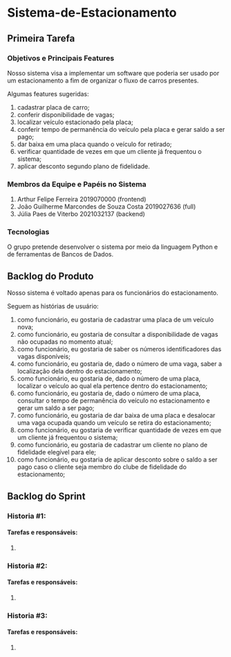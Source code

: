 # Sistema-de-Estacionamento

## Primeira Tarefa

### Objetivos e Principais Features
Nosso sistema visa a implementar um software que poderia ser usado por um estacionamento a fim de organizar o fluxo de carros presentes.

Algumas features sugeridas:
1. cadastrar placa de carro;
2. conferir disponibilidade de vagas;
3. localizar veículo estacionado pela placa;
4. conferir tempo de permanência do veículo pela placa e gerar saldo a ser pago;
5. dar baixa em uma placa quando o veículo for retirado;
6. verificar quantidade de vezes em que um cliente já frequentou o sistema;
7. aplicar desconto segundo plano de fidelidade.

### Membros da Equipe e Papéis no Sistema
1. Arthur Felipe Ferreira 2019070000 (frontend)
2. João Guilherme Marcondes de Souza Costa 2019027636 (full)
3. Júlia Paes de Viterbo 2021032137 (backend)

### Tecnologias
O grupo pretende desenvolver o sistema por meio da linguagem Python e de ferramentas de Bancos de Dados.

## Backlog do Produto
Nosso sistema é voltado apenas para os funcionários do estacionamento.

Seguem as histórias de usuário:
1. como funcionário, eu gostaria de cadastrar uma placa de um veículo nova;
2. como funcionário, eu gostaria de consultar a disponibilidade de vagas não ocupadas no momento atual;
3. como funcionário, eu gostaria de saber os números identificadores das vagas disponíveis;
4. como funcionário, eu gostaria de, dado o número de uma vaga, saber a localização dela dentro do estacionamento;
5. como funcionário, eu gostaria de, dado o número de uma placa, localizar o veículo ao qual ela pertence dentro do estacionamento;
6. como funcionário, eu gostaria de, dado o número de uma placa, consultar o tempo de permanência do veículo no estacionamento e gerar um saldo a ser pago;
7. como funcionário, eu gostaria de dar baixa de uma placa e desalocar uma vaga ocupada quando um veículo se retira do estacionamento;
8. como funcionário, eu gostaria de verificar quantidade de vezes em que um cliente já frequentou o sistema;
9. como funcionário, eu gostaria de cadastrar um cliente no plano de fidelidade elegível para ele;
10. como funcionário, eu gostaria de aplicar desconto sobre o saldo a ser pago caso o cliente seja membro do clube de fidelidade do estacionamento;

## Backlog do Sprint

### Historia #1: 

#### Tarefas e responsáveis:
1. 

### Historia #2: 

#### Tarefas e responsáveis:
1. 

### Historia #3: 

#### Tarefas e responsáveis:
1. 